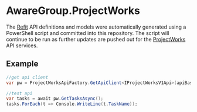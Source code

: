 # AwareGroup.ProjectWorks
The [Refit](https://github.com/reactiveui/refit) API definitions and models were automatically generated using a PowerShell script and committed into this repository. The script will continue to be run as further updates are pushed out for the [ProjectWorks](https://projectworks.io) API services.

## Example
```csharp
//get api client
var pw = ProjectWorksApiFactory.GetApiClient<IProjectWorksV1Api>(apiBaseUrl, apiUsername, apiPassword);

//test api
var tasks = await pw.GetTasksAsync();
tasks.ForEach(t => Console.WriteLine(t.TaskName));
```

